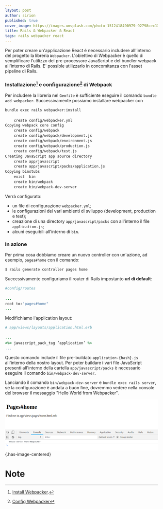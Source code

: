 ```yaml
---
layout: post
author: sirion
published: true
cover_image: https://images.unsplash.com/photo-1512418490979-92798cec1380?ixlib=rb-1.2.1&ixid=eyJhcHBfaWQiOjEyMDd9&auto=format&fit=crop&w=395&q=80
title: Rails & Webpacker & React
tags: rails webpacker react
---
```


Per poter creare un'applicazione React è necessario includere
all'interno del progetto la libreria `Webpacker`. L'obiettivo di
Webpacker è quello di semplificare l'utilizzo del pre-processore
JavaScript e del bundler webpack all'interno di Rails. E' possible
utilizzarlo in concomitanza con l'asset pipeline di Rails.

### Installazione[^1] e configurazione[^2] di Webpack

Per includere la libreria nel `Gemfile` è sufficiente eseguire il
comando `bundle add webpacker`. Successivamente possiamo installare
webpacker con

```bash
bundle exec rails webpacker:install

    create config/webpacker.yml
Copying webpack core config
    create config/webpack
    create config/webpack/development.js
    create config/webpack/environment.js
    create config/webpack/production.js
    create config/webpack/test.js
Creating JavaScript app source directory
    create app/javascript
    create app/javascript/packs/application.js
Copying binstubs
    exist  bin
    create bin/webpack
    create bin/webpack-dev-server
```

Verrà configurato:

* un file di configurazione `webpacker.yml`;
* le configurazioni dei vari ambienti di sviluppo (development, production e test);
* creazione di una directory `app/javascript/packs` con all'interno il file `application.js`;
* alcuni eseguibili all'interno di `bin`.

### In azione

Per prima cosa dobbiamo creare un nuovo controller con un'azione, ad
esempio, `pages#home` con il comando:

```bash
$ rails generate controller pages home
```

Successivamente configuriamo il router di Rails impostanto __url di default__:

```ruby
#config/routes

...
root to:"pages#home"
...
```

Modifichiamo l'application layout:

```ruby
# app/views/layouts/application.html.erb

...
<%= javascript_pack_tag ’application’ %>
...
```

Questo comando include il file pre-buildato `application-{hash}.js`
all'interno della nostro layout. Per poter buildare i vari file
JavaScript presenti all'interno della cartella `app/javascript/packs`
è necessario eseguire il comando `bin/webpack-dev-server`.

Lanciando il comando `bin/webpack-dev-server` e
`bundle exec rails server`, se la configurazione è andata a buon fine,
dovremmo vedere nella console del browser il messaggio "Hello World
from Webpacker".


![Check](/assets/images/reails-e-webpacker-1.png){.has-image-centered}

# Note

[^1]: [Install Webpacker](https://github.com/rails/webpacker#installation).
[^2]: [Config Webpacker](https://github.com/rails/webpacker#webpack-configuration)
